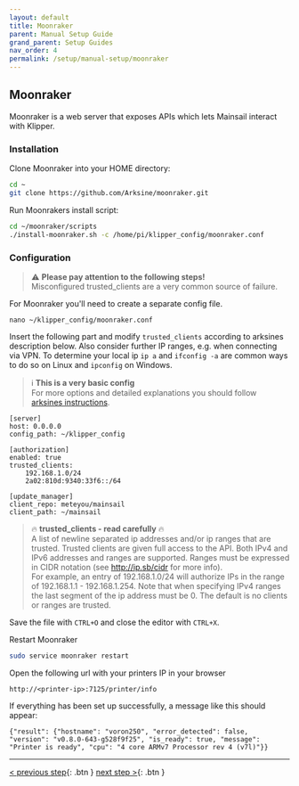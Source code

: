 ```yaml
---
layout: default
title: Moonraker
parent: Manual Setup Guide
grand_parent: Setup Guides
nav_order: 4
permalink: /setup/manual-setup/moonraker
---
```

## Moonraker
Moonraker is a web server that exposes APIs which lets Mainsail interact with Klipper.

### Installation
Clone Moonraker into your HOME directory:
```bash
cd ~
git clone https://github.com/Arksine/moonraker.git
```

Run Moonrakers install script:
```bash
cd ~/moonraker/scripts
./install-moonraker.sh -c /home/pi/klipper_config/moonraker.conf
```

### Configuration
> ⚠️ **Please pay attention to the following steps!**  
Misconfigured trusted_clients are a very common source of failure.

For Moonraker you'll need to create a separate config file.

`nano ~/klipper_config/moonraker.conf`

Insert the following part and modify `trusted_clients` according to arksines description below.
Also consider further IP ranges, e.g. when connecting via VPN. To determine your local ip `ip a` and `ifconfig -a` are common ways to do so on Linux and `ipconfig` on Windows.

> ℹ️ **This is a very basic config**  
For more options and detailed explanations you should follow [arksines instructions](https://github.com/Arksine/moonraker/blob/master/docs/installation.md).

```
[server]
host: 0.0.0.0
config_path: ~/klipper_config

[authorization]
enabled: true
trusted_clients:
    192.168.1.0/24
    2a02:810d:9340:33f6::/64

[update_manager]
client_repo: meteyou/mainsail
client_path: ~/mainsail
```

> 🔥 **trusted_clients - read carefully** 🔥  
A list of newline separated ip addresses and/or ip ranges that are
trusted. Trusted clients are given full access to the API.  Both IPv4
and IPv6 addresses and ranges are supported. Ranges must be expressed
in CIDR notation (see http://ip.sb/cidr for more info).  
For example, an entry of 192.168.1.0/24 will authorize IPs in the range of 192.168.1.1 -
192.168.1.254. Note that when specifying IPv4 ranges the last segment
of the ip address must be 0. The default is no clients or ranges are
trusted.

Save the file with `CTRL+O` and close the editor with `CTRL+X`.

Restart Moonraker
```bash
sudo service moonraker restart
```

Open the following url with your printers IP in your browser
```
http://<printer-ip>:7125/printer/info
```

If everything has been set up successfully, a message like this should appear:
```
{"result": {"hostname": "voron250", "error_detected": false, "version": "v0.8.0-643-g528f9f25", "is_ready": true, "message": "Printer is ready", "cpu": "4 core ARMv7 Processor rev 4 (v7l)"}}
```

---
[< previous step](klipper.md){: .btn }  [next step >](mainsail.md){: .btn }
